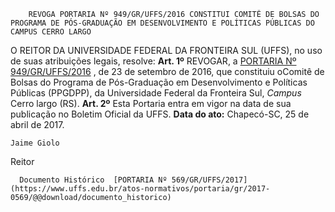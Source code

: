         REVOGA PORTARIA Nº 949/GR/UFFS/2016 CONSTITUI COMITÊ DE BOLSAS DO PROGRAMA DE PÓS-GRADUAÇÃO EM DESENVOLVIMENTO E POLÍTICAS PÚBLICAS DO CAMPUS CERRO LARGO  

 O REITOR DA UNIVERSIDADE FEDERAL DA FRONTEIRA SUL (UFFS), no uso de suas atribuições legais, resolve:   **Art. 1º** REVOGAR, a [PORTARIA Nº 949/GR/UFFS/2016](https://www.uffs.edu.br/atos-normativos/portaria/gr/2016-0949)  , de 23 de setembro de 2016, que constituiu oComitê de Bolsas do Programa de Pós-Graduação em Desenvolvimento e Políticas Públicas (PPGDPP), da Universidade Federal da Fronteira Sul, *Campus* Cerro largo (RS).   **Art. 2º** Esta Portaria entra em vigor na data de sua publicação no Boletim Oficial da UFFS.      **Data do ato:** Chapecó-SC, 25 de abril de 2017.   
 

    Jaime Giolo   
 Reitor 

      Documento Histórico  [PORTARIA Nº 569/GR/UFFS/2017](https://www.uffs.edu.br/atos-normativos/portaria/gr/2017-0569/@@download/documento_historico)     
      